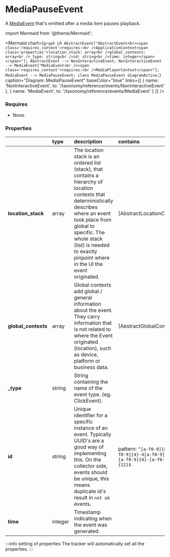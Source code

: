 # MediaPauseEvent

A [MediaEvent](/taxonomy/reference/events/MediaEvent) that's emitted after a media item pauses playback.

import Mermaid from '@theme/Mermaid';

<Mermaid chart={`
	graph LR
        AbstractEvent["AbstractEvent<br><span class='requires_context'>requires:<br />ApplicationContext<span class='properties'>location_stack: array<br />global_contexts: array<br />_type: string<br />id: string<br />time: integer</span></span>"];
        AbstractEvent --> NonInteractiveEvent;
        NonInteractiveEvent --> MediaEvent["MediaEvent<br /><span class='requires_context'>requires:<br />MediaPlayerContext</span>"];
        MediaEvent --> MediaPauseEvent;
    class MediaPauseEvent diagramActive;
`} 
  caption="Diagram: MediaPauseEvent" 
  baseColor="blue" 
  links={[
    { name: 'NonInteractiveEvent', to: '/taxonomy/reference/events/NonInteractiveEvent' },
    { name: 'MediaEvent', to: '/taxonomy/reference/events/MediaEvent' }
  ]}
/>
### Requires
- None.

### Properties
|                | type        | description    | contains
| :--            | :--         | :--           | :--           
| **location_stack**    | array      | The location stack is an ordered list (stack), that contains a hierarchy of location contexts that deterministically describes where an event took place from global to specific. The whole stack (list) is needed to exactly pinpoint where in the UI the event originated.   | [AbstractLocationContext]
| **global_contexts**    | array      | Global contexts add global / general information about the event. They carry information that is not related to where the Event originated (location), such as device, platform or business data.   | [AbstractGlobalContext]
| **_type**      | string      | String containing the name of the event type. (eg. ClickEvent).    |   
| **id**      | string      | Unique identifier for a specific instance of an event. Typically UUID's are a good way of implementing this. On the collector side, events should be unique, this means duplicate id's result in `not ok` events.    | pattern: `^[a-f0-9]{8}-[a-f0-9]{4}-4[a-f0-9]{3}-[a-f0-9]{4}-[a-f0-9]{12}$`    | 
| **time**      | integer      | Timestamp indicating when the event was generated.    |  

:::info setting of properties
The tracker will automatically set all the properties.
:::